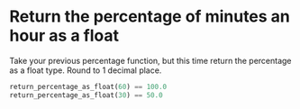# Return the percentage of minutes an hour as a float

Take your previous percentage function, but this time return the percentage as a float type. Round to 1 decimal place.

```python
return_percentage_as_float(60) == 100.0
return_percentage_as_float(30) == 50.0
```
